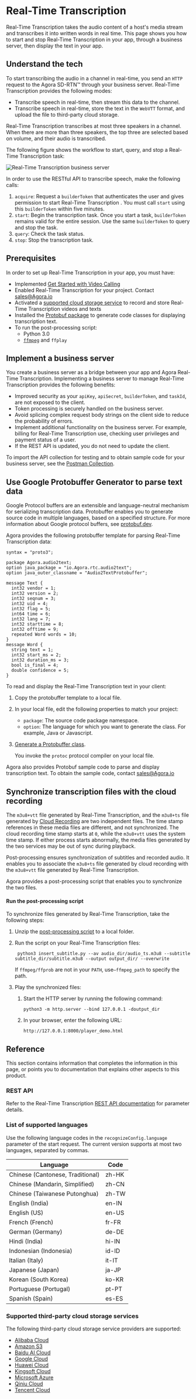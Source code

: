 # Real-Time Transcription

Real-Time Transcription takes the audio content of a host's media stream and transcribes it into written words in real time.
This page shows you how to start and stop Real-Time Transcription in your app, through a business server, then
display the text in your app.

## Understand the tech

To start transcribing the audio in a channel in real-time, you send an `HTTP` request to the Agora SD-RTN™
through your business server. Real-Time Transcription provides the following modes:

* Transcribe speech in real-time, then stream this data to the channel.
* Transcribe speech in real-time, store the text in the `WebVTT` format, and upload the file to third-party cloud
storage.

Real-Time Transcription transcribes at most three speakers in a channel. When there are more than three speakers, the top three are selected based on volume, and their audio is transcribed.

The following figure shows the workflow to start, query, and stop a Real-Time Transcription task:

![Real-Time Transcription business server](https://docs-git-milestone37-speech-to-text-Agora-gdxe.vercel.app/en/assets/images/real-time-transcription-server-07d073102bebc8cf0f41e6985efc56b1.svg)

In order to use the RESTful API to transcribe speech, make the following calls:

1. `acquire`: Request a `builderToken` that authenticates the user and gives permission to start Real-Time Transcription . You must call
`start` using this `builderToken` within five minutes.
1. `start`: Begin the transcription task. Once you start a task, `builderToken` remains valid for the entire
session. Use the same `builderToken` to query and stop the task.
1. `query`: Check the task status.
1. `stop`: Stop the transcription task.

## Prerequisites

In order to set up Real-Time Transcription in your app, you must have:

* Implemented [Get Started with Video Calling](https://docs.agora.io/en/video-calling/get-started/get-started-sdk)
* Enabled Real-Time Transcription for your project. Contact sales@Agora.io
* Activated a [supported cloud storage service](#supported-third-party-cloud-storage-services) to record and store Real-Time Transcription videos and texts
* Installed the [Protobuf package](https://protobuf.dev/downloads) to generate code classes for displaying transcription text.
* To run the post-processing script:
  * Python 3.0
  * [`ffmpeg`](https://ffmpeg.org/download.html) and `ffplay`

## Implement a business server

You create a business server as a bridge between your app and Agora Real-Time Transcription.
Implementing a business server to manage Real-Time Transcription provides the following benefits:

* Improved security as your `apiKey`, `apiSecret`, `builderToken`, and `taskId`, are not exposed to the client.
* Token processing is securely handled on the business server.
* Avoid splicing complex request body strings on the client side to reduce the probability of errors.
* Implement additional functionality on the business server. For example, billing for  Real-Time Transcription use, checking
user privileges and payment status of a user.
* If the REST API is updated, you do not need to update the client.

To import the API collection for testing and to obtain sample code for your business server, see the [Postman Collection](https://documenter.getpostman.com/view/6319646/SVSLr9AM#69bd200a-7543-4104-8ccc-415741abbeb7). 

## Use Google Protobuffer Generator to parse text data

Google Protocol buffers are an extensible and language-neutral mechanism for serializing transcription data.
Protobuffer enables you to generate source code in multiple languages, based on a specified structure. For more information about Google protocol buffers, see [protobuf.dev](https://protobuf.dev/).

Agora provides the following protobuffer template for parsing Real-Time Transcription data:

```
syntax = "proto3";

package Agora.audio2text;
option java_package = "io.Agora.rtc.audio2text";
option java_outer_classname = "Audio2TextProtobuffer";

message Text {
  int32 vendor = 1;
  int32 version = 2;
  int32 seqnum = 3;
  int32 uid = 4;
  int32 flag = 5;
  int64 time = 6;
  int32 lang = 7;
  int32 starttime = 8;
  int32 offtime = 9;
  repeated Word words = 10;
}
message Word {
  string text = 1;
  int32 start_ms = 2;
  int32 duration_ms = 3;
  bool is_final = 4;
  double confidence = 5;
}
```

To read and display the Real-Time Transcription text in your client:

1. Copy the protobuffer template to a local file.

1. In your local file, edit the following properties to match your project:
  
   - `package`: The source code package namespace.  
   - `option`: The language for which you want to generate the class. For example, Java or Javascript.

2. [Generate a Protobuffer class](https://protobuf.dev/programming-guides/proto3/#generating).

    You invoke the `protoc` protocol compiler on your local file.

Agora also provides Protobuf sample code to parse and display transcription text. To obtain the sample code, contact sales@Agora.io

## Synchronize transcription files with the cloud recording

The `m3u8+vtt` file generated by Real-Time Transcription, and the `m3u8+ts` file generated by [Cloud Recording](../../../cloud-recording/overview/product-overview.mdx) are two independent files. The time stamp references in these media
files are different, and not synchronized. The cloud recording time stamp starts at `0`, while the `m3u8+vtt` uses the system time stamp. If either process starts abnormally, the media files generated by the two services may be out of sync during playback.

Post-processing ensures synchronization of subtitles and recorded audio. It enables you to associate the `m3u8+ts` file generated by cloud recording with the `m3u8+vtt` file generated by Real-Time Transcription.

Agora provides a post-processing script that enables you to synchronize the two files.

#### Run the post-processing script

To synchronize files generated by Real-Time Transcription, take the following steps:

1. Unzip the [post-processing script](https://github.com/AgoraIO/Docs-Source/files/10931258/add_webvtt.zip) to a local folder.

1. Run the script on your Real-Time Transcription files:

    ```shell
     python3 insert_subtitle.py --av audio_dir/audio_ts.m3u8 --subtitle subtitle_dir/subtitle.m3u8 --output output_dir/ --overwrite
     ```

     If `ffmpeg/ffprob` are not in your `PATH`, use`–ffmpeg_path` to specify the path.

1. Play the synchronized files:

    1. Start the HTTP server by running the following command:

       ```shell
       python3 -m http.server --bind 127.0.0.1 -doutput_dir
       ```

    1. In your browser, enter the following URL:

       ```
       http://127.0.0.1:8000/player_demo.html
       ```

## Reference

This section contains information that completes the information in this page, or points you to documentation that explains other aspects to this product.

### REST API

Refer to the Real-Time Transcription [REST API documentation](https://docs.agora.io/en/api-reference?platform=rest) for parameter details.

### List of supported languages

Use the following language codes in the `recognizeConfig.language` parameter of the start request. The current version supports at most two languages, separated by commas. 

| Language                         | Code  | 
| -------------------------------- | ----- |
| Chinese (Cantonese, Traditional) | zh-HK |
| Chinese (Mandarin, Simplified)   | zh-CN |
| Chinese (Taiwanese Putonghua)    | zh-TW |
| English (India)                  | en-IN |
| English (US)                     | en-US |
| French (French)                  | fr-FR |
| German (Germany)                 | de-DE |
| Hindi (India)                    | hi-IN |
| Indonesian (Indonesia)           | id-ID |
| Italian (Italy)                  | it-IT |
| Japanese (Japan)                 | ja-JP |
| Korean (South Korea)             | ko-KR |
| Portuguese (Portugal)            | pt-PT |
| Spanish (Spain)                  | es-ES |

### Supported third-party cloud storage services

The following third-party cloud storage service providers are supported:

* [Alibaba Cloud](https://www.alibabacloud.com/product/oss)
* [Amazon S3](https://aws.amazon.com/s3/?nc1=h_ls)
* [Baidu AI Cloud](https://intl.cloud.baidu.com/product/bos.html)
* [Google Cloud](https://cloud.google.com/storage)
* [Huawei Cloud](https://www.huaweicloud.com/intl/en-us/product/obs.html)
* [Kingsoft Cloud](https://en.ksyun.com/nv/product/KS3.html)
* [Microsoft Azure](https://azure.microsoft.com/en-us/services/storage/blobs/)
* [Qiniu Cloud](https://www.qiniu.com/en/products/kodo)
* [Tencent Cloud](https://intl.cloud.tencent.com/product/cos)
